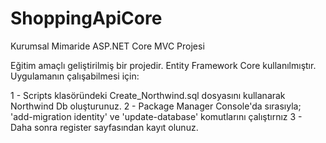 # ShoppingApiCore
Kurumsal Mimaride ASP.NET Core MVC Projesi

Eğitim amaçlı geliştirilmiş bir projedir. Entity Framework Core kullanılmıştır.
Uygulamanın çalışabilmesi için:

  1 - Scripts klasöründeki Create_Northwind.sql dosyasını kullanarak Northwind Db oluşturunuz.
  2 - Package Manager Console'da sırasıyla; 'add-migration identity' ve 'update-database' komutlarını çalıştırnız
  3 - Daha sonra register sayfasından kayıt olunuz.

